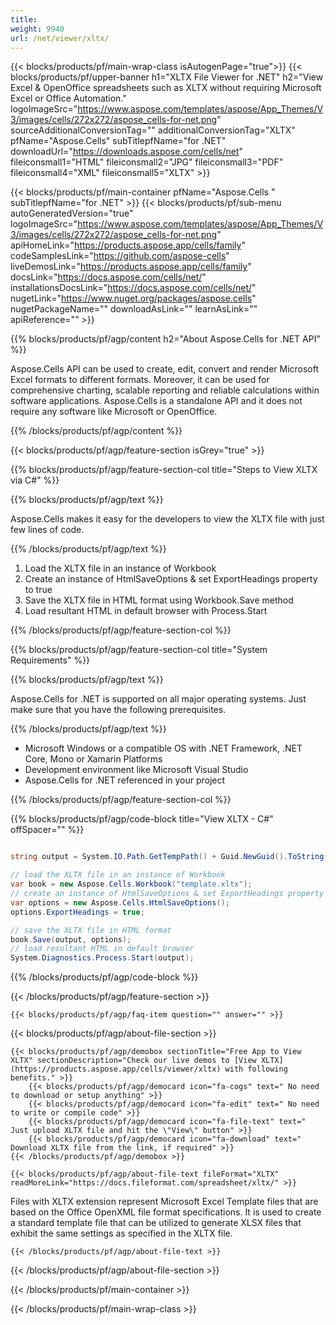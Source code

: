 ```yaml
---
title:  
weight: 9940
url: /net/viewer/xltx/ 
---
```


{{< blocks/products/pf/main-wrap-class isAutogenPage="true">}}
{{< blocks/products/pf/upper-banner h1="XLTX File Viewer for .NET" h2="View Excel & OpenOffice spreadsheets such as XLTX without requiring Microsoft Excel or Office Automation." logoImageSrc="https://www.aspose.com/templates/aspose/App_Themes/V3/images/cells/272x272/aspose_cells-for-net.png" sourceAdditionalConversionTag="" additionalConversionTag="XLTX" pfName="Aspose.Cells" subTitlepfName="for .NET" downloadUrl="https://downloads.aspose.com/cells/net" fileiconsmall1="HTML" fileiconsmall2="JPG" fileiconsmall3="PDF" fileiconsmall4="XML" fileiconsmall5="XLTX" >}}

{{< blocks/products/pf/main-container pfName="Aspose.Cells " subTitlepfName="for .NET" >}}
{{< blocks/products/pf/sub-menu autoGeneratedVersion="true" logoImageSrc="https://www.aspose.com/templates/aspose/App_Themes/V3/images/cells/272x272/aspose_cells-for-net.png" apiHomeLink="https://products.aspose.app/cells/family" codeSamplesLink="https://github.com/aspose-cells" liveDemosLink="https://products.aspose.app/cells/family" docsLink="https://docs.aspose.com/cells/net/" installationsDocsLink="https://docs.aspose.com/cells/net/" nugetLink="https://www.nuget.org/packages/aspose.cells" nugetPackageName="" downloadAsLink="" learnAsLink="" apiReference="" >}}

{{% blocks/products/pf/agp/content h2="About Aspose.Cells for .NET API" %}}

 Aspose.Cells API can be used to create, edit, convert and render Microsoft Excel formats to different formats. Moreover, it can be used for comprehensive charting, scalable reporting and reliable calculations within software applications. Aspose.Cells is a standalone API and it does not require any software like Microsoft or OpenOffice.

{{% /blocks/products/pf/agp/content %}}

{{< blocks/products/pf/agp/feature-section isGrey="true" >}}

{{% blocks/products/pf/agp/feature-section-col title="Steps to View XLTX via C#" %}}

{{% blocks/products/pf/agp/text %}}

 Aspose.Cells makes it easy for the developers to view the XLTX file with just few lines of code.

{{% /blocks/products/pf/agp/text %}}

1.  Load the XLTX file in an instance of Workbook
1.  Create an instance of HtmlSaveOptions & set ExportHeadings property to true
1.  Save the XLTX file in HTML format using Workbook.Save method
1.  Load resultant HTML in default browser with Process.Start

{{% /blocks/products/pf/agp/feature-section-col %}}

{{% blocks/products/pf/agp/feature-section-col title="System Requirements" %}}

{{% blocks/products/pf/agp/text %}}

 Aspose.Cells for .NET is supported on all major operating systems. Just make sure that you have the following prerequisites.

{{% /blocks/products/pf/agp/text %}}

-  Microsoft Windows or a compatible OS with .NET Framework, .NET Core, Mono or Xamarin Platforms
-  Development environment like Microsoft Visual Studio
-  Aspose.Cells for .NET referenced in your project

{{% /blocks/products/pf/agp/feature-section-col %}}

{{% blocks/products/pf/agp/code-block title="View XLTX - C#" offSpacer="" %}}

```cs

string output = System.IO.Path.GetTempPath() + Guid.NewGuid().ToString() + ".html";

// load the XLTX file in an instance of Workbook
var book = new Aspose.Cells.Workbook("template.xltx");
// create an instance of HtmlSaveOptions & set ExportHeadings property to true
var options = new Aspose.Cells.HtmlSaveOptions();
options.ExportHeadings = true;

// save the XLTX file in HTML format
book.Save(output, options);
// load resultant HTML in default browser
System.Diagnostics.Process.Start(output);

```

{{% /blocks/products/pf/agp/code-block %}}

{{< /blocks/products/pf/agp/feature-section >}}

    {{< blocks/products/pf/agp/faq-item question="" answer="" >}}
 

<!-- aboutfile Starts -->

{{< blocks/products/pf/agp/about-file-section >}}

    {{< blocks/products/pf/agp/demobox sectionTitle="Free App to View XLTX" sectionDescription="Check our live demos to [View XLTX](https://products.aspose.app/cells/viewer/xltx) with following benefits." >}}
        {{< blocks/products/pf/agp/democard icon="fa-cogs" text=" No need to download or setup anything" >}}
        {{< blocks/products/pf/agp/democard icon="fa-edit" text=" No need to write or compile code" >}}
        {{< blocks/products/pf/agp/democard icon="fa-file-text" text=" Just upload XLTX file and hit the \"View\" button" >}}
        {{< blocks/products/pf/agp/democard icon="fa-download" text=" Download XLTX file from the link, if required" >}}
    {{< /blocks/products/pf/agp/demobox >}}

    {{< blocks/products/pf/agp/about-file-text fileFormat="XLTX" readMoreLink="https://docs.fileformat.com/spreadsheet/xltx/" >}}
Files with XLTX extension represent Microsoft Excel Template files that are based on the Office OpenXML file format specifications. It is used to create a standard template file that can be utilized to generate XLSX files that exhibit the same settings as specified in the XLTX file.

    {{< /blocks/products/pf/agp/about-file-text >}}

{{< /blocks/products/pf/agp/about-file-section >}}

<!-- aboutfile Ends -->

{{< /blocks/products/pf/main-container >}}
    
{{< /blocks/products/pf/main-wrap-class >}}